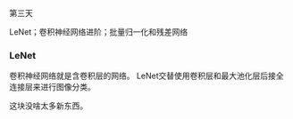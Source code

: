 第三天

LeNet；卷积神经网络进阶；批量归一化和残差网络

### LeNet

卷积神经网络就是含卷积层的网络。 LeNet交替使用卷积层和最大池化层后接全连接层来进行图像分类。

这块没啥太多新东西。
